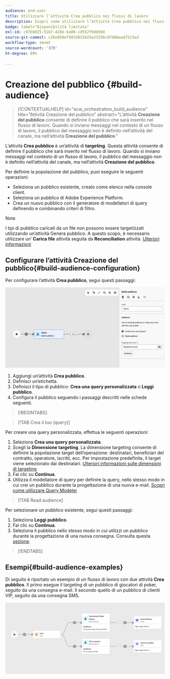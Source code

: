 ```yaml
---
audience: end-user
title: Utilizzare l’attività Crea pubblico nei flussi di lavoro
description: Scopri come utilizzare l’attività Crea pubblico nei flussi di lavoro
badge: label="Disponibilità limitata"
exl-id: c07bb025-51b7-428e-ba00-cd552f0db9d4
source-git-commit: c26e050ef4933833425e21556c07d66ead72c5a3
workflow-type: tm+mt
source-wordcount: '379'
ht-degree: 69%

---
```


# Creazione del pubblico {#build-audience}

>[!CONTEXTUALHELP]
>id="acw_orchestration_build_audience"
>title="Attività Creazione del pubblico"
>abstract="L’attività **Creazione del pubblico** consente di definire il pubblico che sarà inserito nel flusso di lavoro. Quando si inviano messaggi nel contesto di un flusso di lavoro, il pubblico del messaggio non è definito nell’attività del canale, ma nell’attività **Creazione del pubblico**."

L’attività **Crea pubblico** è un’attività di **targeting**. Questa attività consente di definire il pubblico che sarà inserito nel flusso di lavoro. Quando si inviano messaggi nel contesto di un flusso di lavoro, il pubblico del messaggio non è definito nell’attività del canale, ma nell’attività **Creazione del pubblico**.

Per definire la popolazione del pubblico, puoi eseguire le seguenti operazioni:

* Seleziona un pubblico esistente, creato come elenco nella console client.
* Seleziona un pubblico di Adobe Experience Platform.
* Crea un nuovo pubblico con il generatore di modellatori di query definendo e combinando criteri di filtro.

>[!NOTE]
>
>I tipi di pubblico caricati da un file non possono essere targetizzati utilizzando un’attività Genera pubblico. A questo scopo, è necessario utilizzare un’ **Carica file** attività seguita da **Reconciliation** attività. [Ulteriori informazioni](../../audience/about-recipients.md)

<!--
The **Build audience** activity can be placed at the beginning of the workflow or after any other activity. Any activity can be placed after the **Build audience**.
-->

## Configurare l’attività Creazione del pubblico{#build-audience-configuration}

Per configurare l’attività **Crea pubblico**, segui questi passaggi:

![](../assets/workflow-audience.png)

1. Aggiungi un’attività **Crea pubblico**.
1. Definisci un’etichetta.
1. Definisci il tipo di pubblico: **Crea una query personalizzata** o **Leggi pubblico**.
1. Configura il pubblico seguendo i passaggi descritti nelle schede seguenti.

>[!BEGINTABS]

>[!TAB Crea il tuo (query)]

Per creare una query personalizzata, effettua le seguenti operazioni:

1. Seleziona **Crea una query personalizzata**.
1. Scegli la **Dimensione targeting**. La dimensione targeting consente di definire la popolazione target dell’operazione: destinatari, beneficiari del contratto, operatore, iscritti, ecc. Per impostazione predefinita, il target viene selezionato dai destinatari. [Ulteriori informazioni sulle dimensioni di targeting](../../audience/about-recipients.md#targeting-dimensions)
1. Fai clic su **Continua**.
1. Utilizza il modellatore di query per definire la query, nello stesso modo in cui crei un pubblico durante la progettazione di una nuova e-mail. [Scopri come utilizzare Query Modeler](../../audience/../query/query-modeler-overview.md)

>[!TAB Read audience]

Per selezionare un pubblico esistente, segui questi passaggi:

1. Seleziona **Leggi pubblico**.
1. Fai clic su **Continua**.
1. Seleziona il pubblico nello stesso modo in cui utilizzi un pubblico durante la progettazione di una nuova consegna. Consulta questa [sezione](../../audience/add-audience.md).

>[!ENDTABS]

## Esempi{#build-audience-examples}

Di seguito è riportato un esempio di un flusso di lavoro con due attività **Crea pubblico**. Il primo esegue il targeting di un pubblico di giocatori di poker, seguito da una consegna e-mail. Il secondo quello di un pubblico di clienti VIP, seguito da una consegna SMS.

![](../assets/workflow-audience-example.png)

